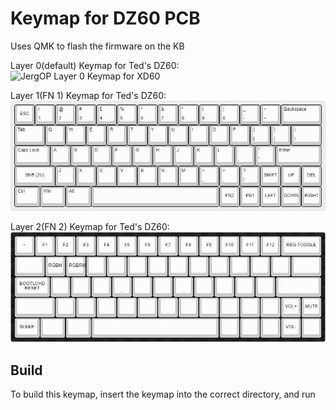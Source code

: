 # Keymap for DZ60 PCB
Uses QMK to flash the firmware on the KB

Layer 0(default) Keymap for Ted's DZ60:
![JergOP Layer 0 Keymap for XD60](https://i.imgur.com/z1h9NPs.png)

Layer 1(FN 1) Keymap for Ted's DZ60:
![](assets/main_layer.jpg)


Layer 2(FN 2) Keymap for Ted's DZ60:
![](assets/fn1_layer.jpg)

## Build
To build this keymap, insert the keymap into the correct directory, and run <make dz60:JergOP> 